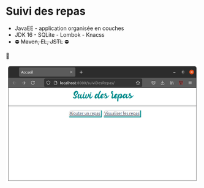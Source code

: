 # Suivi des repas 
* JavaEE - application organisée en couches
* JDK 16 - SQLite - Lombok - Knacss
* :no_entry: ~~Maven, EL, JSTL~~ :no_entry:
  
:zany_face:

![accueil](https://github.com/caliendojulien/suiviDesRepas/raw/master/img/accueil.png)
